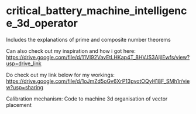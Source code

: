 # critical_battery_machine_intelligence_3d_operator
Includes the explanations of prime and composite number theorems

Can also check out my inspiration and how i got here:
https://drive.google.com/file/d/11VI92VavEtLHKap4T_8HVJS3AIjlEwfs/view?usp=drive_link


Do check out my link below for my workings:
https://drive.google.com/file/d/1oJmZd5oGv6XrP13pvotOQyH18F_SMh1r/view?usp=sharing

Calibration mechanism:
Code to machine 3d organisation of vector placement
